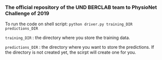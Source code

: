 ### The official repository of the UND BERCLAB team to PhysioNet Challenge of 2019


To run the code on shell script: `python driver.py training_DIR predictions_DIR`


`training_DIR` : the directory where you store the training data.

`predictions_DIR` : the directory where you want to store the predictions. If the directory is not created yet, the scirpt will create one for you.
